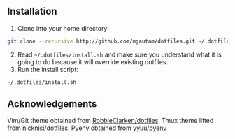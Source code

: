 ## Installation

1. Clone into your home directory:

  ```bash
  git clone --recursive http://github.com/mgautam/dotfiles.git ~/.dotfiles
  ```

2. Read `~/.dotfiles/install.sh` and make sure you understand what it is going to
   do because it will override existing dotfiles.
3. Run the install script:

  ```bash
  ~/.dotfiles/install.sh
  ```

## Acknowledgements
Vim/Git theme obtained from
[RobbieClarken/dotfiles](https://github.com/RobbieClarken/dotfiles).
Tmux theme lifted from [nicknisi/dotfiles](https://github.com/nicknisi/dotfiles).
Pyenv obtained from
[yyuu/pyenv](https://github.com/yyuu/pyenv)
